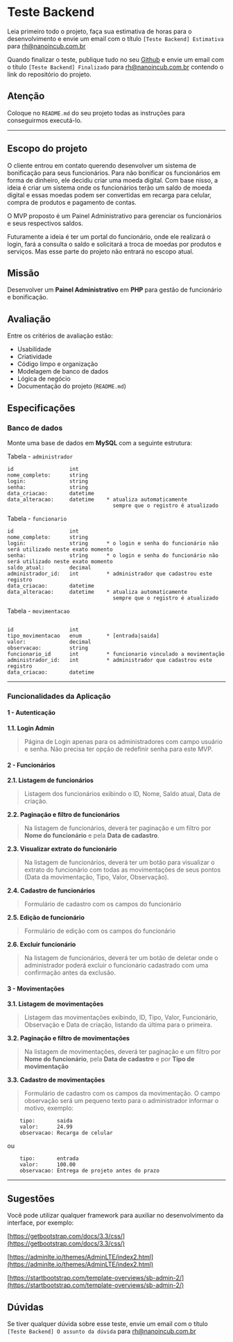 # Teste Backend

Leia primeiro todo o projeto, faça sua estimativa de horas para o desenvolvimento e envie um email com o título `[Teste Backend] Estimativa` para rh@nanoincub.com.br

Quando finalizar o teste, publique tudo no seu [Github](https://github.com) e envie um email com o título `[Teste Backend] Finalizado` para rh@nanoincub.com.br contendo o link do repositório do projeto.

## Atenção

Coloque no `README.md` do seu projeto todas as instruções para conseguirmos executá-lo.

---

## Escopo do projeto

O cliente entrou em contato querendo desenvolver um sistema de bonificação para seus funcionários. Para não bonificar os funcionários em forma de dinheiro, ele decidiu criar uma moeda digital. Com base nisso, a ideia é criar um sistema onde os funcionários terão um saldo de moeda digital e essas moedas podem ser convertidas em recarga para celular, compra de produtos e pagamento de contas.

O MVP proposto é um Painel Administrativo para gerenciar os funcionários e seus respectivos saldos.

Futuramente a ideia é ter um portal do funcionário, onde ele realizará o login, fará a consulta o saldo e solicitará a troca de moedas por produtos e serviços. Mas esse parte do projeto não entrará no escopo atual.

## Missão

Desenvolver um **Painel Administrativo** em **PHP** para gestão de funcionário e bonificação.

## Avaliação

Entre os critérios de avaliação estão:

- Usabilidade
- Criatividade
- Código limpo e organização
- Modelagem de banco de dados
- Lógica de negócio
- Documentação do projeto (`README.md`)

## Especificações

### Banco de dados

Monte uma base de dados em **MySQL** com a seguinte estrutura:

Tabela - `administrador`

```
id                  int
nome_completo:      string
login:              string
senha:              string
data_criacao:       datetime
data_alteracao:     datetime    * atualiza automaticamente
                                  sempre que o registro é atualizado
```

Tabela - `funcionario`

```
id                  int
nome_completo:      string
login:              string      * o login e senha do funcionário não será utilizado neste exato momento
senha:              string      * o login e senha do funcionário não será utilizado neste exato momento
saldo_atual:        decimal
administrador_id:   int         * administrador que cadastrou este registro
data_criacao:       datetime
data_alteracao:     datetime    * atualiza automaticamente
                                  sempre que o registro é atualizado
```

Tabela - `movimentacao`

```

id                  int
tipo_movimentacao   enum        * [entrada|saida]
valor:              decimal
observacao:         string
funcionario_id      int         * funcionario vinculado a movimentação 
administrador_id:   int         * administrador que cadastrou este registro
data_criacao:       datetime
```

---

### Funcionalidades da Aplicação

#### 1 - Autenticação

**1.1. Login Admin**
> Página de Login apenas para os administradores com campo usuário e senha. Não precisa ter opção de redefinir senha para este MVP.

#### 2 - Funcionários

**2.1. Listagem de funcionários**
> Listagem dos funcionários exibindo o ID, Nome, Saldo atual, Data de criação.

**2.2. Paginação e filtro de funcionários**
> Na listagem de funcionários, deverá ter paginação e um filtro por **Nome do funcionário** e pela **Data de cadastro**.

**2.3. Visualizar extrato do funcionário**
> Na listagem de funcionários, deverá ter um botão para visualizar o extrato do funcionário com todas as movimentações de seus pontos (Data da movimentação, Tipo, Valor, Observação).

**2.4. Cadastro de funcionários**
> Formulário de cadastro com os campos do funcionário

**2.5. Edição de funcionário**
> Formulário de edição com os campos do funcionário

**2.6. Excluir funcionário**
> Na listagem de funcionários, deverá ter um botão de deletar onde o administrador poderá excluir o funcionário cadastrado com uma confirmação antes da exclusão.

#### 3 - Movimentações

**3.1. Listagem de movimentações**
> Listagem das movimentações exibindo, ID, Tipo, Valor, Funcionário, Observação e Data de criação, listando da última para o primeira.

**3.2. Paginação e filtro de movimentações**
> Na listagem de movimentações, deverá ter paginação e um filtro por **Nome do funcionário**, pela **Data de cadastro** e por **Tipo de movimentação**

**3.3. Cadastro de movimentações**
> Formulário de cadastro com os campos da movimentação. O campo observação será um pequeno texto para o administrador informar o motivo, exemplo:

```plain
    tipo:       saida
    valor:      24.99
    observacao: Recarga de celular
```
ou
```plain
    tipo:       entrada
    valor:      100.00
    observacao: Entrega de projeto antes do prazo
```

---

## Sugestões

Você pode utilizar qualquer framework para auxiliar no desenvolvimento da interface, por exemplo:

[https://getbootstrap.com/docs/3.3/css/](https://getbootstrap.com/docs/3.3/css/)

[https://adminlte.io/themes/AdminLTE/index2.html](https://adminlte.io/themes/AdminLTE/index2.html)

[https://startbootstrap.com/template-overviews/sb-admin-2/](https://startbootstrap.com/template-overviews/sb-admin-2/)

## Dúvidas

Se tiver qualquer dúvida sobre esse teste, envie um email com o título `[Teste Backend] O assunto da dúvida` para rh@nanoincub.com.br
